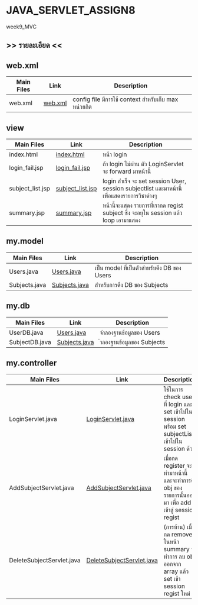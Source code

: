 # JAVA_SERVLET_ASSIGN8
week9_MVC
## >> รายละเอียด <<
## web.xml
| Main Files   |      Link      |  Description |
|----------|-------------|------|
| web.xml |  [web.xml](https://github.com/prakasitz/JAVA_SERVLET_ASSIGN8/blob/master/web/WEB-INF/web.xml) | config file มีการใช้ context สำหรับเก็บ max หน่วยกิต  |
## view
| Main Files   |      Link      |  Description |
|----------|-------------|------|
| index.html |  [index.html](https://github.com/prakasitz/JAVA_SERVLET_ASSIGN8/tree/master/web/index.html) | หน้า login  |
| login_fail.jsp |    [login_fail.jsp](https://github.com/prakasitz/JAVA_SERVLET_ASSIGN8/tree/master/web/login_fail.jsp)   | ถ้า login ไม่ผ่าน ตัว LoginServlet จะ forward มาหน้านี้ |
| subject_list.jsp |    [subject_list.jsp](https://github.com/prakasitz/JAVA_SERVLET_ASSIGN8/tree/master/web/subject_list.jsp)   | login สำเร็จ จะ set session User, session subjectlist และมาหน้านี้ เพื่อแสดงรายการวิชาต่างๆ |
| summary.jsp |    [summary.jsp](https://github.com/prakasitz/JAVA_SERVLET_ASSIGN8/tree/master/web/summary.jsp)   | หน้านี้จะแสดง รายการที่เรากด regist subject ซึ่ง จะอยุใน session แล้ว loop เอามาแสดง |

## my.model
| Main Files   |      Link      |  Description |
|----------|-------------|------|
| Users.java |  [Users.java](https://github.com/prakasitz/JAVA_SERVLET_ASSIGN8/blob/master/src/java/my/model/Users.java) | เป็น model ที่เป็นตัวสำหรับดึง DB ของ Users  |
| Subjects.java |    [Subjects.java](https://github.com/prakasitz/JAVA_SERVLET_ASSIGN8/blob/master/src/java/my/model/Subjects.java)   | สำหรับการดึง DB ของ Subjects |

## my.db
| Main Files   |      Link      |  Description |
|----------|-------------|------|
| UserDB.java |  [Users.java](https://github.com/prakasitz/JAVA_SERVLET_ASSIGN8/blob/master/src/java/my/db/UserDB.java) | จำลองฐานข้อมูลของ Users |
| SubjectDB.java |    [Subjects.java](https://github.com/prakasitz/JAVA_SERVLET_ASSIGN8/blob/master/src/java/my/db/SubjectDB.java)   | ำลองฐานข้อมูลของ Subjects |


## my.controller
| Main Files   |      Link      |  Description |
|----------|-------------|------|
| LoginServlet.java |  [LoginServlet.java](https://github.com/prakasitz/JAVA_SERVLET_ASSIGN8/blob/master/src/java/my/controller/LoginServlet.java) | ใช้ในการ check user ที่ login และ set เข้าไปใน session พร้อม set subjectList เข้าไปใน session ด้วย |
| AddSubjectServlet.java |    [AddSubjectServlet.java](https://github.com/prakasitz/JAVA_SERVLET_ASSIGN8/blob/master/src/java/my/controller/AddSubjectServlet.java)   | เมื่อกด register จะทำมาหน้านี้ และจะทำการดึง obj ของรายการนั้นออกมา เพื่อ add เข้าสู่ session regist |
| DeleteSubjectServlet.java | [DeleteSubjectServlet.java](https://github.com/prakasitz/JAVA_SERVLET_ASSIGN8/blob/master/src/java/my/controller/DeleteSubjectServlet.java) | (การบ้าน) เมื่อกด remove ในหน้า summary จะทำการ ลบ obj ออกจาก array แล้ว set เข้า session regist ใหม่ |
